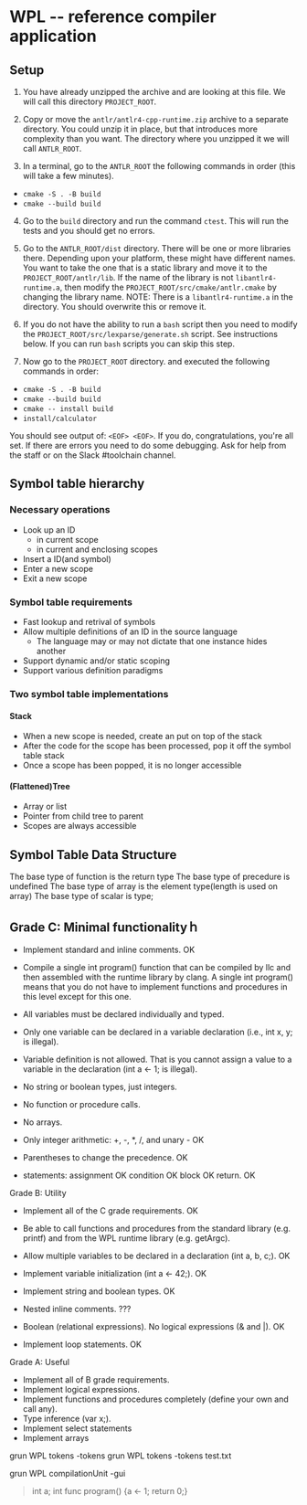 # WPL -- reference compiler application

## Setup

1. You have already unzipped the archive and are looking at this file. We will call this directory `PROJECT_ROOT`.

2. Copy or move the `antlr/antlr4-cpp-runtime.zip` archive to a separate directory. You could unzip it in place, but that introduces more complexity than you want. The directory where you unzipped it we will call `ANTLR_ROOT`.

3. In a terminal, go to the `ANTLR_ROOT` the following commands in order (this will take a few minutes).
  - `cmake -S . -B build`
  - `cmake --build build`

4. Go to the `build` directory and run the command `ctest`. This will run the tests and you should get no errors.

5. Go to the `ANTLR_ROOT/dist` directory. There will be one or more libraries there. Depending upon your platform, these might have different names. You want to take the one that is a static library and move it to the `PROJECT_ROOT/antlr/lib`. If the name of the library is not `libantlr4-runtime.a`, then modify the `PROJECT_ROOT/src/cmake/antlr.cmake` by changing the library name. NOTE: There is a `libantlr4-runtime.a` in the directory. You should overwrite this or remove it.

6. If you do not have the ability to run a `bash` script then you need to modify the `PROJECT_ROOT/src/lexparse/generate.sh` script. See instructions below. If you can run `bash` scripts you can skip this step.

7. Now go to the `PROJECT_ROOT` directory. and executed the following commands in order:
  - `cmake -S . -B build`
  - `cmake --build build` 
  - `cmake -- install build`
  - `install/calculator`

You should see output of: `<EOF> <EOF>`. If you do, congratulations, you're all set. If there are errors you need to do some debugging. Ask for help from the staff or on the Slack #toolchain channel.

## Symbol table hierarchy
### Necessary operations
* Look up an ID
  - in current scope
  - in current and enclosing scopes
* Insert a ID(and symbol)
* Enter a new scope
* Exit a new scope


### Symbol table requirements
* Fast lookup and retrival of symbols
* Allow multiple definitions of an ID in the source language
  - The language may or may not dictate that one instance hides another
* Support dynamic and/or static scoping
* Support various definition paradigms

### Two symbol table implementations
#### Stack
* When a new scope is needed, create an put on top of the stack
* After the code for the scope has been processed, pop it off the symbol table stack
* Once a scope has been popped, it is no longer accessible

#### (Flattened)Tree
* Array or list
* Pointer from child tree to parent
* Scopes are always accessible



## Symbol Table Data Structure
The base type of function is the return type
The base type of precedure is undefined
The base type of array is the element type(length is used on array)
The base type of scalar is type;



## Grade C: Minimal functionalityｈ
- Implement standard and inline comments.   OK
- Compile a single int program() function that can be compiled by llc and then assembled with the runtime library by clang. 
  A single int program() means that you do not have to implement functions and procedures in this level except for this one. 

- All variables must be declared individually and typed.
- Only one variable can be declared in a variable declaration (i.e., int x, y; is illegal).
- Variable definition is not allowed. That is you cannot assign a value to a variable in the declaration (int a <- 1; is illegal).
- No string or boolean types, just integers.
- No function or procedure calls.
- No arrays.
- Only integer arithmetic: +, -, *, /, and unary -    OK
- Parentheses to change the precedence.               OK
- statements: 
  assignment  OK
  condition   OK
  block       OK
  return.     OK


Grade B: Utility
- Implement all of the C grade requirements. OK
- Be able to call functions and procedures
  from the standard library (e.g. printf) and from the WPL runtime library (e.g. getArgc).

- Allow multiple variables to be declared in a declaration (int a, b, c;).  OK

- Implement variable initialization (int a <- 42;).   OK
- Implement string and boolean types.                 OK
- Nested inline comments.                     ???
- Boolean (relational expressions). No logical expressions (& and |). OK
- Implement loop statements.                          OK


Grade A: Useful
- Implement all of B grade requirements.
- Implement logical expressions.
- Implement functions and procedures completely (define your own and call any).
- Type inference (var x;).
- Implement select statements
- Implement arrays


grun WPL tokens -tokens
grun WPL tokens -tokens test.txt

grun WPL compilationUnit -gui
> int a; int func program() {a <- 1; return 0;}




